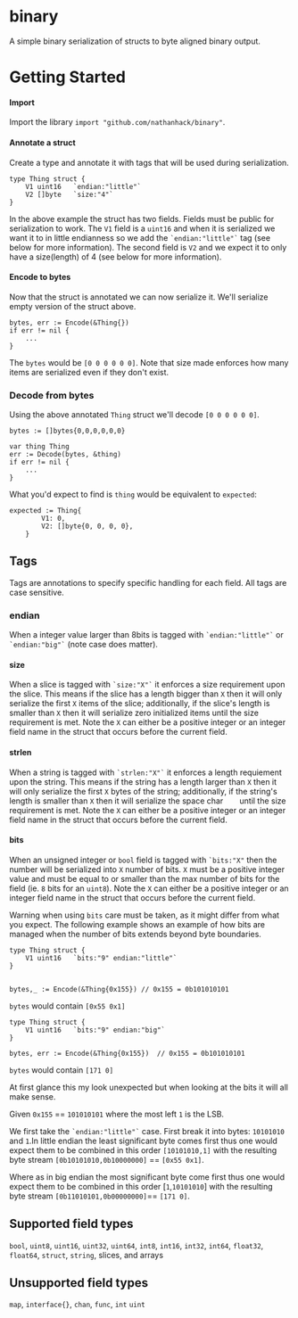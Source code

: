 # binary
A simple binary serialization of structs to byte aligned binary output.


# Getting Started

#### Import
Import the library `import "github.com/nathanhack/binary"`.


#### Annotate a struct
Create a type and annotate it with tags  that will be used during serialization.
```
type Thing struct {
	V1 uint16   `endian:"little"`
	V2 []byte   `size:"4"`
}
```
In the above example the struct has two fields. Fields must be public for serialization to work.  The `V1` field is a `uint16` and when it is serialized we want it to in little endianness so we add the ``` `endian:"little"` ``` tag (see below for more information). The second field is `V2` and we expect it to only have a size(length) of 4 (see below for more information). 

#### Encode to bytes
Now that the struct is annotated we can now serialize it. We'll serialize empty version of the struct above.
```
bytes, err := Encode(&Thing{})
if err != nil {
	...
}
``` 

The `bytes` would be `[0 0 0 0 0 0]`. Note that size made enforces how many items are serialized even if they don't exist.


### Decode from bytes
Using the above annotated `Thing` struct we'll decode `[0 0 0 0 0 0]`.

```
bytes := []bytes{0,0,0,0,0,0}

var thing Thing
err := Decode(bytes, &thing)
if err != nil {
	...
}
```

What you'd expect to find is `thing` would be equivalent to `expected`:
```
expected := Thing{
		V1: 0,
		V2: []byte{0, 0, 0, 0},
	}
```

## Tags
Tags are annotations to specify specific handling for each field.  All tags are case sensitive. 

### endian
When a integer value larger than 8bits is tagged with ``` `endian:"little"` ``` or ``` `endian:"big"` ``` (note case does matter).

#### size
When a slice is tagged with ``` `size:"X"` ``` it enforces a size requirement upon the slice.  This means if the slice has a length bigger than `X` then it will only serialize the first `X` items of the slice; additionally, if the slice's length is smaller than `X` then it will serialize zero initialized items until the size requirement is met. Note the `X` can either be a positive integer or an integer field name in the struct that occurs before the current field.

#### strlen
When a string is tagged with ``` `strlen:"X"` ``` it enforces a length requiement upon the string. This means if the string has a length larger than `X` then it will only serialize the first `X` bytes of the string; additionally, if the string's length is smaller than `X` then it will serialize the space char ```   ``` until the size requirement is met. Note the `X` can either be a positive integer or an integer field name in the struct that occurs before the current field.

#### bits
When an unsigned integer or `bool` field is tagged with ``` `bits:"X" ``` then the number will be serialized into `X` number of bits. `X` must be a positive integer value and must be equal to or smaller than the max number of bits for the field (ie. `8` bits for an `uint8`). Note the `X` can either be a positive integer or an integer field name in the struct that occurs before the current field.

Warning when using `bits` care must be taken, as it might differ from what you expect.  The following example shows an example of how bits are managed when the number of bits extends beyond byte boundaries.
```
type Thing struct {
	V1 uint16   `bits:"9" endian:"little"`
}


bytes,_ := Encode(&Thing{0x155}) // 0x155 = 0b101010101
```

`bytes` would contain `[0x55 0x1]` 

```
type Thing struct {
	V1 uint16   `bits:"9" endian:"big"`
}

bytes, err := Encode(&Thing{0x155})  // 0x155 = 0b101010101
```

`bytes` would contain `[171 0]`

At first glance this my look unexpected but when looking at the bits it will all make sense.

Given `0x155` == `101010101` where the most left `1` is the LSB. 

We first take the ``` `endian:"little"` ``` case. First break it into bytes: `10101010` and `1`.In little endian the least significant byte comes first thus one would expect them to be combined in this order ``` [10101010,1] ``` with the resulting byte stream `[0b10101010,0b10000000]` == `[0x55 0x1]`. 

Where as in big endian the most significant byte come first thus one would expect them to be combined in this order [`1`,`10101010`] with the resulting byte stream `[0b11010101,0b00000000]`== `[171 0]`.
  


## Supported field types

`bool`, `uint8`, `uint16`, `uint32`, `uint64`, `int8`, `int16`, `int32`, `int64`, `float32`, `float64`, `struct`, `string`, slices, and arrays 

## Unsupported field types

`map`, `interface{}`, `chan`, `func`, `int` `uint`
